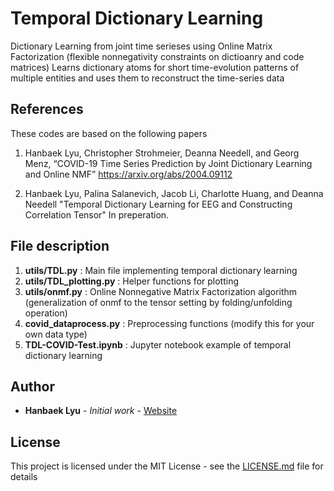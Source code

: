 # Temporal Dictionary Learning 
Dictionary Learning from joint time serieses using Online Matrix Factorization (flexible nonnegativity constraints on dictioanry and code matrices)
Learns dictionary atoms for short time-evolution patterns of multiple entities and uses them to reconstruct the time-series data

## References
These codes are based on the following papers
  1. Hanbaek Lyu, Christopher Strohmeier, Deanna Needell, and Georg Menz, 
    “COVID-19 Time Series Prediction by Joint Dictionary Learning and Online NMF” 
    https://arxiv.org/abs/2004.09112

  2. Hanbaek Lyu, Palina Salanevich, Jacob Li, Charlotte Huang, and  Deanna Needell
    "Temporal Dictionary Learning for EEG and Constructing Correlation Tensor"
    In preperation.

## File description 
  1. **utils/TDL.py** : Main file implementing temporal dictionary learning
  2. **utils/TDL_plotting.py** : Helper functions for plotting
  3. **utils/onmf.py** : Online Nonnegative Matrix Factorization algorithm (generalization of onmf to the tensor setting by folding/unfolding operation)
  4. **covid_dataprocess.py** : Preprocessing functions (modify this for your own data type)
  5. **TDL-COVID-Test.ipynb** : Jupyter notebook example of temporal dictionary learning

## Author

* **Hanbaek Lyu** - *Initial work* - [Website](https://hanbaeklyu.com)

## License
This project is licensed under the MIT License - see the [LICENSE.md](LICENSE.md) file for details
